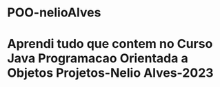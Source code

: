 # POO-nelioAlves
<h1>Aprendi tudo que contem no Curso <br> Java Programacao Orientada a Objetos Projetos-Nelio Alves-2023</h1>